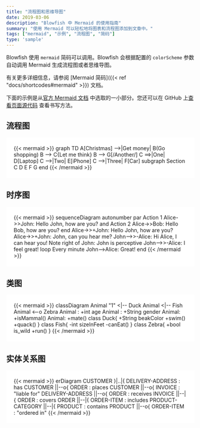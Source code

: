 ```yaml
---
title: "流程图和思维导图"
date: 2019-03-06
description: "Blowfish 中 Mermaid 的使用指南"
summary: "使用 Mermaid 可以轻松地将图表和流程图添加到文章中。"
tags: ["mermaid", "示例", "流程图", "简码"]
type: 'sample'
---
```


Blowfish 使用 `mermaid` 简码可以调用。Blowfish 会根据配置的 `colorScheme` 参数自动调用 Mermaid 生成流程图或者思维导图。

有关更多详细信息，请参阅 [Mermaid 简码]({{< ref "docs/shortcodes#mermaid" >}}) 文档。

下面的示例是从[官方 Mermaid 文档](https://mermaid-js.github.io/mermaid/) 中选取的一小部分。您还可以在 GitHub 上[查看页面源代码](https://raw.githubusercontent.com/nunocoracao/blowfish/main/exampleSite/content/samples/diagrams-flowcharts/index.md) 查看书写方法。

## 流程图

<div style="background-color:white; padding: 20px">
{{< mermaid >}}
graph TD
A[Christmas] -->|Get money| B(Go shopping)
B --> C{Let me think}
B --> G[/Another/]
C ==>|One| D[Laptop]
C -->|Two| E[iPhone]
C -->|Three| F[Car]
subgraph Section
C
D
E
F
G
end
{{< /mermaid >}}
</div>

## 时序图

<div style="background-color:white; padding: 20px">
{{< mermaid >}}
sequenceDiagram
autonumber
par Action 1
Alice->>John: Hello John, how are you?
and Action 2
Alice->>Bob: Hello Bob, how are you?
end
Alice->>+John: Hello John, how are you?
Alice->>+John: John, can you hear me?
John-->>-Alice: Hi Alice, I can hear you!
Note right of John: John is perceptive
John-->>-Alice: I feel great!
loop Every minute
John-->Alice: Great!
end
{{< /mermaid >}}
</div>

## 类图

<div style="background-color:white; padding: 20px">
{{< mermaid >}}
classDiagram
Animal "1" <|-- Duck
Animal <|-- Fish
Animal <--o Zebra
Animal : +int age
Animal : +String gender
Animal: +isMammal()
Animal: +mate()
class Duck{
+String beakColor
+swim()
+quack()
}
class Fish{
-int sizeInFeet
-canEat()
}
class Zebra{
+bool is_wild
+run()
}
{{< /mermaid >}}
</div>

## 实体关系图

<div style="background-color:white; padding: 20px">
{{< mermaid >}}
erDiagram
CUSTOMER }|..|{ DELIVERY-ADDRESS : has
CUSTOMER ||--o{ ORDER : places
CUSTOMER ||--o{ INVOICE : "liable for"
DELIVERY-ADDRESS ||--o{ ORDER : receives
INVOICE ||--|{ ORDER : covers
ORDER ||--|{ ORDER-ITEM : includes
PRODUCT-CATEGORY ||--|{ PRODUCT : contains
PRODUCT ||--o{ ORDER-ITEM : "ordered in"
{{< /mermaid >}}
</div>

